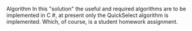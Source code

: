 Algorithm
In this "solution" the useful and required algorithms are to be implemented in C #, at present only the QuickSelect algorithm is implemented. Which, of course, is a student homework assignment.
